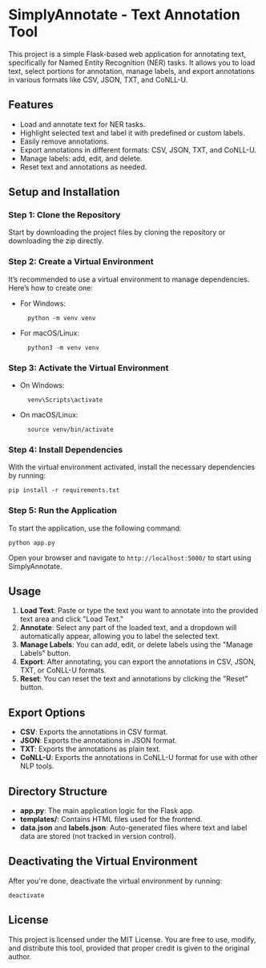 # SimplyAnnotate - Text Annotation Tool

This project is a simple Flask-based web application for annotating text, specifically for Named Entity Recognition (NER) tasks. It allows you to load text, select portions for annotation, manage labels, and export annotations in various formats like CSV, JSON, TXT, and CoNLL-U.

## Features

- Load and annotate text for NER tasks.
- Highlight selected text and label it with predefined or custom labels.
- Easily remove annotations.
- Export annotations in different formats: CSV, JSON, TXT, and CoNLL-U.
- Manage labels: add, edit, and delete.
- Reset text and annotations as needed.

## Setup and Installation

### Step 1: Clone the Repository
Start by downloading the project files by cloning the repository or downloading the zip directly.

### Step 2: Create a Virtual Environment
It’s recommended to use a virtual environment to manage dependencies. Here’s how to create one:

- For Windows:
            
        python -m venv venv

- For macOS/Linux:
  
        python3 -m venv venv

### Step 3: Activate the Virtual Environment

- On Windows:

        venv\Scripts\activate

- On macOS/Linux:

        source venv/bin/activate

### Step 4: Install Dependencies

With the virtual environment activated, install the necessary dependencies by running:

    pip install -r requirements.txt

### Step 5: Run the Application

To start the application, use the following command:

    python app.py

Open your browser and navigate to `http://localhost:5000/` to start using SimplyAnnotate.

## Usage

1. **Load Text**: Paste or type the text you want to annotate into the provided text area and click "Load Text."
2. **Annotate**: Select any part of the loaded text, and a dropdown will automatically appear, allowing you to label the selected text.
3. **Manage Labels**: You can add, edit, or delete labels using the "Manage Labels" button.
4. **Export**: After annotating, you can export the annotations in CSV, JSON, TXT, or CoNLL-U formats.
5. **Reset**: You can reset the text and annotations by clicking the "Reset" button.

## Export Options

- **CSV**: Exports the annotations in CSV format.
- **JSON**: Exports the annotations in JSON format.
- **TXT**: Exports the annotations as plain text.
- **CoNLL-U**: Exports the annotations in CoNLL-U format for use with other NLP tools.

## Directory Structure

- **app.py**: The main application logic for the Flask app.
- **templates/**: Contains HTML files used for the frontend.
- **data.json** and **labels.json**: Auto-generated files where text and label data are stored (not tracked in version control).

## Deactivating the Virtual Environment

After you're done, deactivate the virtual environment by running:

    deactivate

## License

This project is licensed under the MIT License. You are free to use, modify, and distribute this tool, provided that proper credit is given to the original author.
